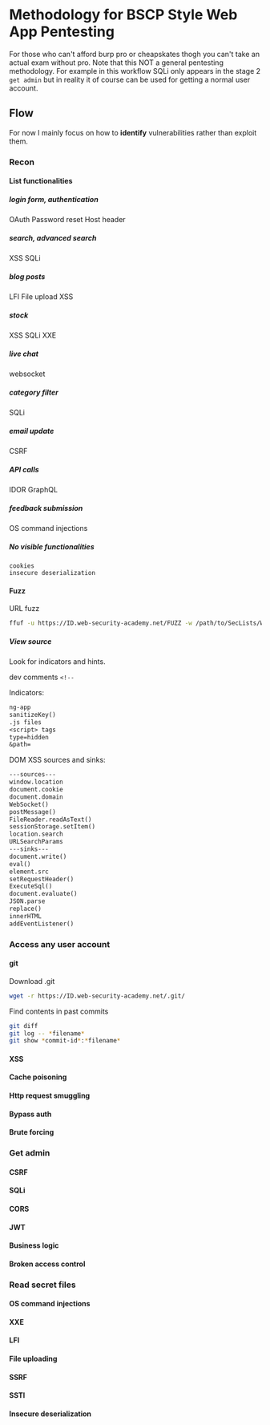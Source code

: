 # Methodology for BSCP Style Web App Pentesting
For those who can't afford burp pro or cheapskates thogh you can't take an actual exam without pro. Note that this NOT a general pentesting methodology. For example in this workflow SQLi only appears in the stage 2 `get admin` but in reality it of course can be used for getting a normal user account.

## Flow

For now I mainly focus on how to **identify** vulnerabilities rather than exploit them.

### Recon

#### List functionalities

##### login form, authentication  
  OAuth
  Password reset
  Host header
  
##### search, advanced search  
  XSS
  SQLi

##### blog posts  
  LFI
  File upload
  XSS
  
##### stock  
  XSS
  SQLi
  XXE
  
##### live chat  
   websocket

##### category filter  
  SQLi
  
##### email update  
  CSRF

##### API calls  
  IDOR
  GraphQL

##### feedback submission  
  OS command injections

##### No visible functionalities  
    cookies
    insecure deserialization
    


#### Fuzz

URL fuzz
```bash
ffuf -u https://ID.web-security-academy.net/FUZZ -w /path/to/SecLists/Web-Content/common.txt -s -c
```


##### View source

Look for indicators and hints.

dev comments `<!--`  

Indicators:
```txt
ng-app
sanitizeKey()
.js files
<script> tags
type=hidden
&path=
```

DOM XSS sources and sinks:
```txt
---sources---
window.location
document.cookie
document.domain
WebSocket()
postMessage()
FileReader.readAsText()
sessionStorage.setItem()
location.search
URLSearchParams
---sinks---
document.write()
eval()
element.src
setRequestHeader()
ExecuteSql()
document.evaluate()
JSON.parse
replace()
innerHTML
addEventListener()
```


### Access any user account

#### git

Download .git
```bash
wget -r https://ID.web-security-academy.net/.git/
```

Find contents in past commits
```bash
git diff
git log -- *filename*
git show *commit-id*:*filename*
```

#### XSS

#### Cache poisoning

#### Http request smuggling

#### Bypass auth

#### Brute forcing

### Get admin

#### CSRF

#### SQLi

#### CORS

#### JWT

#### Business logic

#### Broken access control

### Read secret files

#### OS command injections

#### XXE

#### LFI

#### File uploading

#### SSRF

#### SSTI

#### Insecure deserialization
